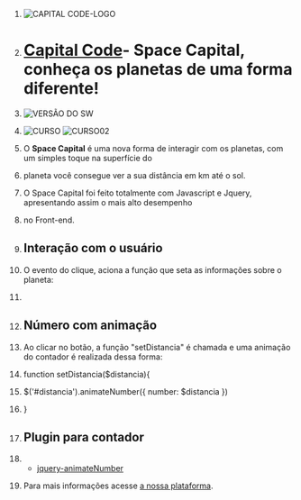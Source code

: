 
1.  ![CAPITAL CODE-LOGO](http://capitalcode.com.br/spacecapital.jpg)

2.  # [Capital Code](http://capitalcode.com.br)- Space Capital, conheça os planetas de uma forma diferente! #

3.  ![VERSÃO DO SW](https://img.shields.io/badge/Spacel%20Capital--%20version-v.1.1.7-blue.svg)

4.  ![CURSO](https://img.shields.io/badge/Curso-01-orange.svg)
	![CURSO02](https://img.shields.io/badge/Curso-02-green.svg)

5.  O **Space  Capital**  é uma nova forma de interagir com os planetas, com um simples toque na superfície do
6.  planeta você consegue ver a sua distância em km até o sol.

7.  O Space  Capital foi feito totalmente com Javascript e Jquery, apresentando assim o mais alto desempenho
8.  no  Front-end.

9.  ## Interação com o usuário

10.  O evento do clique, aciona a função que seta as informações sobre o planeta:

11.  <div class="planet p-1" onclick="setDistancia('90')">

12.  ## Número com animação

13.  Ao clicar no botão, a função "setDistancia"  é chamada e uma animação do contador é realizada dessa forma:

14.  function setDistancia($distancia){
15.  $('#distancia').animateNumber({ number: $distancia })
16.  }

17.  ## Plugin para contador

18.  -  [jquery-animateNumber](https://github.com/aishek/jquery-animateNumber)

19.  Para mais informações acesse [a nossa plataforma](http://capitalcode.com.br).